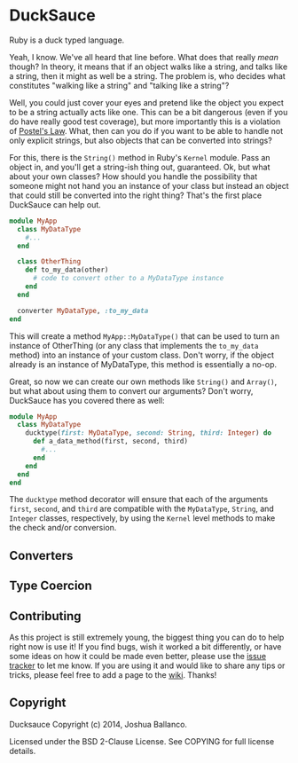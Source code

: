 # DuckSauce

Ruby is a duck typed language.

Yeah, I know. We've all heard that line before. What does that really *mean*
though? In theory, it means that if an object walks like a string, and talks
like a string, then it might as well be a string. The problem is, who decides
what constitutes "walking like a string" and "talking like a string"?

Well, you could just cover your eyes and pretend like the object you expect to
be a string actually acts like one. This can be a bit dangerous (even if you do
have really good test coverage), but more importantly this is a violation of
[Postel's Law](http://en.wikipedia.org/wiki/Postel%27s%5Flaw). What, then can you
do if you want to be able to handle not only explicit strings, but also objects
that can be converted into strings?

For this, there is the `String()` method in Ruby's `Kernel` module. Pass an
object in, and you'll get a string-ish thing out, guaranteed. Ok, but what about
your own classes? How should you handle the possibility that someone might not
hand you an instance of your class but instead an object that could still be
converted into the right thing? That's the first place DuckSauce can help out.

```ruby
module MyApp
  class MyDataType
    #...
  end

  class OtherThing
    def to_my_data(other)
      # code to convert other to a MyDataType instance
    end
  end

  converter MyDataType, :to_my_data
end
```

This will create a method `MyApp::MyDataType()` that can be used to turn
an instance of OtherThing (or any class that implements the `to_my_data` method)
into an instance of your custom class. Don't worry, if the object already is an
instance of MyDataType, this method is essentially a no-op.

Great, so now we can create our own methods like `String()` and `Array()`, but
what about using them to convert our arguments? Don't worry, DuckSauce has you
covered there as well:

```ruby
module MyApp
  class MyDataType
    ducktype(first: MyDataType, second: String, third: Integer) do
      def a_data_method(first, second, third)
        #...
      end
    end
  end
end
```

The `ducktype` method decorator will ensure that each of the arguments `first`,
`second`, and `third` are compatible with the `MyDataType`, `String`, and
`Integer` classes, respectively, by using the `Kernel` level methods to make the
check and/or conversion.

## Converters


## Type Coercion


## Contributing

As this project is still extremely young, the biggest thing you can do to help
right now is use it! If you find bugs, wish it worked a bit differently, or have
some ideas on how it could be made even better, please use the [issue tracker](https://github.com/jballanc/ducksauce/issues) to let me know. If you
are using it and would like to share any tips or tricks, please feel free to add
a page to the [wiki](https://github.com/jballanc/ducksauce/wiki). Thanks!

## Copyright

Ducksauce Copyright (c) 2014, Joshua Ballanco.

Licensed under the BSD 2-Clause License. See COPYING for full license details.

